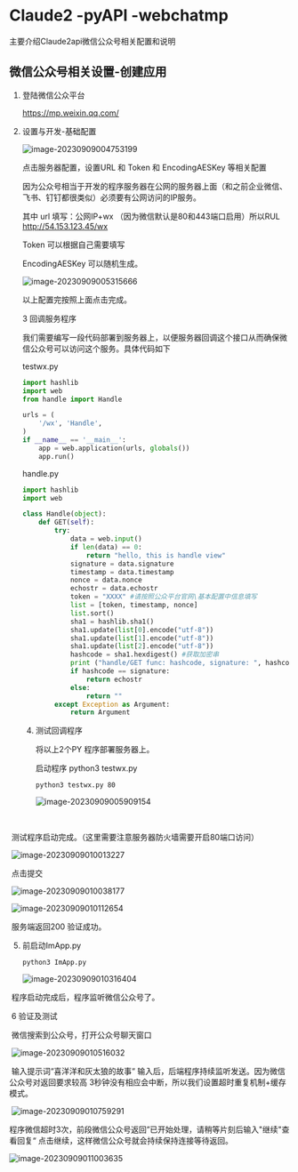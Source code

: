 # Claude2 -pyAPI -webchatmp
   主要介绍Claude2api微信公众号相关配置和说明

## 微信公众号相关设置-创建应用

1. 登陆微信公众平台

   https://mp.weixin.qq.com/

2. 设置与开发-基础配置

   ![image-20230909004753199](https://mypicture-1258720957.cos.ap-nanjing.myqcloud.com/Obsidian/image-20230909004753199.png)

   点击服务器配置，设置URL 和 Token 和  EncodingAESKey 等相关配置
   
   因为公众号相当于开发的程序服务器在公网的服务器上面（和之前企业微信、飞书、钉钉都很类似）必须要有公网访问的IP服务。
   
   其中 url  填写：公网IP+wx   （因为微信默认是80和443端口启用）所以RUL  http://54.153.123.45/wx
   
   Token  可以根据自己需要填写
   
   EncodingAESKey 可以随机生成。
   
   ![image-20230909005315666](https://mypicture-1258720957.cos.ap-nanjing.myqcloud.com/Obsidian/image-20230909005315666.png)
   
   以上配置完按照上面点击完成。
   
   3 回调服务程序
   
      我们需要编写一段代码部署到服务器上，以便服务器回调这个接口从而确保微信公众号可以访问这个服务。具体代码如下
   
      testwx.py
   
    	
   
   ```python
   import hashlib
   import web
   from handle import Handle
   
   urls = (
       '/wx', 'Handle',
   )
   if __name__ == '__main__':
       app = web.application(urls, globals())
       app.run()
   ```
   
    handle.py
   
    
   
   ```python
   import hashlib
   import web
   
   class Handle(object):
       def GET(self):
           try:
               data = web.input()
               if len(data) == 0:
                   return "hello, this is handle view"
               signature = data.signature
               timestamp = data.timestamp
               nonce = data.nonce
               echostr = data.echostr
               token = "XXXX" #请按照公众平台官网\基本配置中信息填写
               list = [token, timestamp, nonce]
               list.sort()
               sha1 = hashlib.sha1()
               sha1.update(list[0].encode("utf-8"))
               sha1.update(list[1].encode("utf-8"))
               sha1.update(list[2].encode("utf-8"))
               hashcode = sha1.hexdigest() #获取加密串
               print ("handle/GET func: hashcode, signature: ", hashcode, signature)
               if hashcode == signature:
                   return echostr
               else:
                   return ""
           except Exception as Argument:
               return Argument
   ```
   
   4. 测试回调程序
   
      将以上2个PY 程序部署服务器上。
   
      启动程序 python3    testwx.py
   
      ```shell
      python3 testwx.py 80
      
      ```
   
      ![image-20230909005909154](https://mypicture-1258720957.cos.ap-nanjing.myqcloud.com/Obsidian/image-20230909005909154.png)

​    

​              测试程序启动完成。（这里需要注意服务器防火墙需要开启80端口访问）

​              ![image-20230909010013227](https://mypicture-1258720957.cos.ap-nanjing.myqcloud.com/Obsidian/image-20230909010013227.png)

​              点击提交

​               ![image-20230909010038177](https://mypicture-1258720957.cos.ap-nanjing.myqcloud.com/Obsidian/image-20230909010038177.png)

​    ![image-20230909010112654](https://mypicture-1258720957.cos.ap-nanjing.myqcloud.com/Obsidian/image-20230909010112654.png)

​       服务端返回200 验证成功。

5. 前启动ImApp.py

   ```shell
   python3 ImApp.py
   ```

    ![image-20230909010316404](https://mypicture-1258720957.cos.ap-nanjing.myqcloud.com/Obsidian/image-20230909010316404.png)

​         程序启动完成后，程序监听微信公众号了。

​    6   验证及测试

​          微信搜索到公众号，打开公众号聊天窗口

​           ![image-20230909010516032](https://mypicture-1258720957.cos.ap-nanjing.myqcloud.com/Obsidian/image-20230909010516032.png)

​           输入提示词“喜洋洋和灰太狼的故事“ 输入后，后端程序持续监听发送。因为微信公众号对返回要求较高 3秒钟没有相应会中断，所以我们设置超时重复机制+缓存模式。

​           ![image-20230909010759291](https://mypicture-1258720957.cos.ap-nanjing.myqcloud.com/Obsidian/image-20230909010759291.png)

​          程序微信超时3次，前段微信公众号返回”已开始处理，请稍等片刻后输入"继续"查看回复“   点击继续，这样微信公众号就会持续保持连接等待返回。

![image-20230909011003635](https://mypicture-1258720957.cos.ap-nanjing.myqcloud.com/Obsidian/image-20230909011003635.png)

